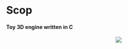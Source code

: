 # Scop

#### Toy 3D engine written in C

<p align="center">
  <img src="./images/42.gif" style="margin-left: 100px">
</p>
